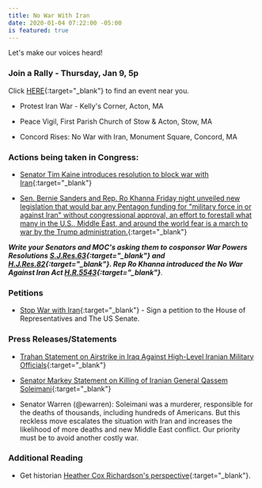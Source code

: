 ```yaml
---
title: No War With Iran
date: 2020-01-04 07:22:00 -05:00
is featured: true
---
```


Let's make our voices heard!

### Join a Rally - Thursday, Jan 9, 5p

Click [HERE](https://act.moveon.org/event/no-war-with-iran-attend/search/){:target="_blank"} to find an event near you.

* Protest Iran War - Kelly's Corner, Acton, MA

* Peace Vigil, First Parish Church of Stow & Acton, Stow, MA

* Concord Rises: No War with Iran, Monument Square, Concord, MA


### Actions being taken in Congress:

* [Senator Tim Kaine introduces resolution to block war with Iran](https://thehill.com/homenews/senate/476702-kaine-introduces-resolution-to-block-war-with-iran){:target="_blank"}

* [Sen. Bernie Sanders and Rep. Ro Khanna Friday night unveiled new legislation that would bar any Pentagon funding for "military force in or against Iran" without congressional approval, an effort to forestall what many in the U.S., Middle East, and around the world fear is a march to war by the Trump administration.](https://www.commondreams.org/news/2020/01/04/sanders-and-khanna-introduce-new-bill-stop-donald-trump-illegally-taking-us-war){:target="_blank"}

***Write your Senators and MOC's asking them to cosponsor War Powers Resolutions [S.J.Res.63](https://www.congress.gov/bill/115th-congress/senate-joint-resolution/63){:target="_blank"} and [H.J.Res.82](https://www.congress.gov/bill/116th-congress/house-joint-resolution/82?q=%7B%22search%22%3A%5B%22H.J.Res.82%22%5D%7D&s=3&r=1){:target="_blank"}.  Rep Ro Khanna introduced the No War Against Iran Act [H.R.5543](https://www.congress.gov/bill/116th-congress/house-bill/5543){:target="_blank"}***.

### Petitions

* [Stop War with Iran](https://sign.moveon.org/petitions/stop-war-with-iran-1){:target="_blank"} - Sign a petition to the House of Representatives and The US Senate.

### Press Releases/Statements

* [Trahan Statement on Airstrike in Iraq Against High-Level Iranian Military Officials](https://trahan.house.gov/news/documentsingle.aspx?DocumentID=1341&fbclid=IwAR2s4rRH444aL7dLUJzjdFcTXI_hJfGn-9NZafYhrhcabRcELs5vJxPavMI){:target="_blank"} 

* [Senator Markey Statement on Killing of Iranian General Qassem Soleimani](https://www.markey.senate.gov/news/press-releases/senator-markey-statement-on-killing-of-iranian-general-qassem-soleimani){:target="_blank"}  

* Senator Warren (@ewarren):  Soleimani was a murderer, responsible for the deaths of thousands, including hundreds of Americans. But this reckless move escalates the situation with Iran and increases the likelihood of more deaths and new Middle East conflict. Our priority must be to avoid another costly war.  

### Additional Reading

* Get historian [Heather Cox Richardson's perspective](https://heathercoxrichardson.substack.com/p/january-3-2020?utm_campaign=post&utm_medium=web&utm_source=copy){:target="_blank"}.  

